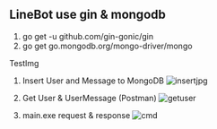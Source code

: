 ## LineBot use gin & mongodb
1. go get -u github.com/gin-gonic/gin
2. go get go.mongodb.org/mongo-driver/mongo


TestImg

1. Insert User and Message to MongoDB
  ![insertjpg](https://user-images.githubusercontent.com/89484381/197419383-b8041b0d-624b-4137-b06d-b2fc8f05dc40.jpg)
  
2. Get User & UserMessage (Postman)
  ![getuser](https://user-images.githubusercontent.com/89484381/197419420-56b59772-550f-4e24-b293-b8b5bcad0291.jpg)


3. main.exe request & response
![cmd](https://user-images.githubusercontent.com/89484381/197419428-415e4711-c16a-4455-8889-6b5a050489cc.jpg)
